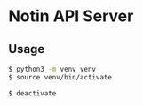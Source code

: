 # Notin API Server

## Usage

```sh
$ python3 -m venv venv
$ source venv/bin/activate

$ deactivate
```
